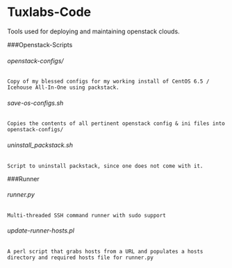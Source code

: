 Tuxlabs-Code
=================

Tools used for deploying and maintaining openstack clouds. 

###Openstack-Scripts

###### openstack-configs/ 
	Copy of my blessed configs for my working install of CentOS 6.5 / Icehouse All-In-One using packstack. 
###### save-os-configs.sh 
	Copies the contents of all pertinent openstack config & ini files into openstack-configs/
###### uninstall_packstack.sh 
	Script to uninstall packstack, since one does not come with it.

###Runner

###### runner.py
	Multi-threaded SSH command runner with sudo support
###### update-runner-hosts.pl
	A perl script that grabs hosts from a URL and populates a hosts directory and required hosts file for runner.py
